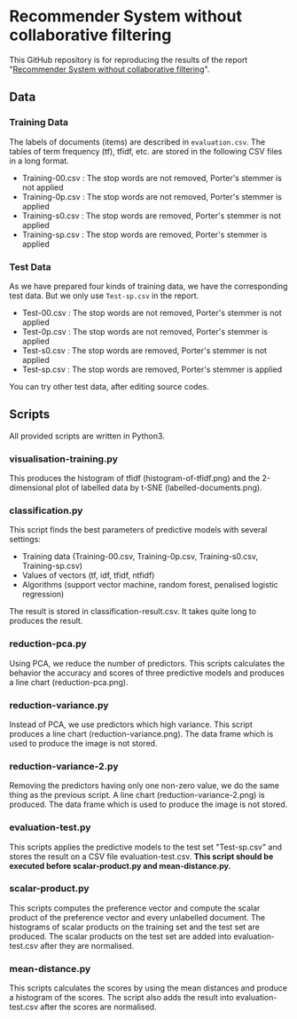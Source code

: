 # Recommender System without collaborative filtering

This GitHub repository is for reproducing the results of the report "[Recommender System without collaborative filtering](http://stdiff.net/?recom_sys)". 

## Data

### Training Data

The labels of documents (items) are described in `evaluation.csv`. The tables of term frequency (tf), tfidf, etc. are stored in the following CSV files in a long format.

- Training-00.csv : The stop words are not removed, Porter's stemmer is not applied
- Training-0p.csv : The stop words are not removed, Porter's stemmer is applied
- Training-s0.csv : The stop words are removed, Porter's stemmer is not applied
- Training-sp.csv : The stop words are removed, Porter's stemmer is applied

### Test Data

As we have prepared four kinds of training data, we have the corresponding test data. But we only use `Test-sp.csv` in the report. 

- Test-00.csv : The stop words are not removed, Porter's stemmer is not applied
- Test-0p.csv : The stop words are not removed, Porter's stemmer is applied
- Test-s0.csv : The stop words are removed, Porter's stemmer is not applied
- Test-sp.csv : The stop words are removed, Porter's stemmer is applied

You can try other test data, after editing source codes.

## Scripts

All provided scripts are written in Python3.

### visualisation-training.py

This produces the histogram of tfidf (histogram-of-tfidf.png) and the 2-dimensional plot of labelled data by t-SNE (labelled-documents.png).

### classification.py

This script finds the best parameters of predictive models with several settings:

- Training data (Training-00.csv, Training-0p.csv, Training-s0.csv, Training-sp.csv)
- Values of vectors (tf, idf, tfidf, ntfidf)
- Algorithms (support vector machine, random forest, penalised logistic regression)

The result is stored in classification-result.csv. It takes quite long to produces the result.

### reduction-pca.py

Using PCA, we reduce the number of predictors. This scripts calculates the behavior the accuracy and scores of three predictive models and produces a line chart (reduction-pca.png).

### reduction-variance.py

Instead of PCA, we use predictors which high variance. This script produces a line chart (reduction-variance.png). The data frame which is used to produce the image is not stored.

### reduction-variance-2.py

Removing the predictors having only one non-zero value, we do the same thing as the previous script. A line chart (reduction-variance-2.png) is produced. The data frame which is used to produce the image is not stored.

### evaluation-test.py

This scripts applies the predictive models to the test set "Test-sp.csv" and stores the result on a CSV file evaluation-test.csv. **This script should be executed before scalar-product.py and mean-distance.py.**

### scalar-product.py

This scripts computes the preference vector and compute the scalar product of the preference vector and every unlabelled document. The histograms of scalar products on the training set and the test set are produced. The scalar products on the test set are added into evaluation-test.csv after they are normalised.

### mean-distance.py

This scripts calculates the scores by using the mean distances and produce a histogram of the scores. The script also adds the result into evaluation-test.csv after the scores are normalised.

